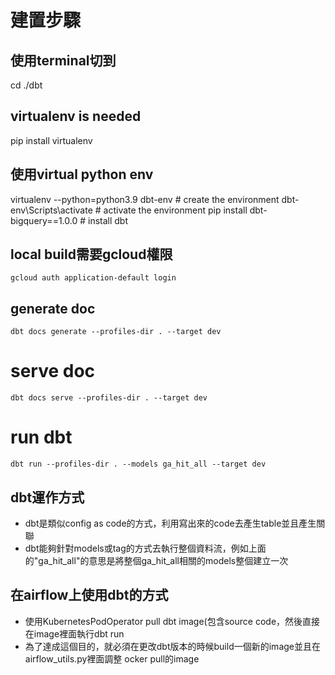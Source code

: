 # 建置步驟
## 使用terminal切到
cd ./dbt

## virtualenv is needed
pip install virtualenv

## 使用virtual python env
virtualenv --python=python3.9 dbt-env          # create the environment
dbt-env\Scripts\activate         # activate the environment
pip install dbt-bigquery==1.0.0     # install dbt

## local build需要gcloud權限
```
gcloud auth application-default login
```

## generate doc
```
dbt docs generate --profiles-dir . --target dev
```

# serve doc
```
dbt docs serve --profiles-dir . --target dev
```

# run dbt
```
dbt run --profiles-dir . --models ga_hit_all --target dev
```

## dbt運作方式
- dbt是類似config as code的方式，利用寫出來的code去產生table並且產生關聯
- dbt能夠針對models或tag的方式去執行整個資料流，例如上面的"ga_hit_all"的意思是將整個ga_hit_all相關的models整個建立一次

## 在airflow上使用dbt的方式
- 使用KubernetesPodOperator pull dbt image(包含source code，然後直接在image裡面執行dbt run 
- 為了達成這個目的，就必須在更改dbt版本的時候build一個新的image並且在airflow_utils.py裡面調整 ocker pull的image